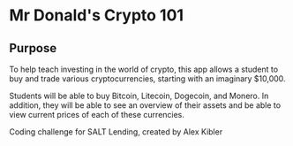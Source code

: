 # Mr Donald's Crypto 101

## Purpose

To help teach investing in the world of crypto, this app allows a student to buy and trade various cryptocurrencies, starting with an imaginary $10,000.

Students will be able to buy Bitcoin, Litecoin, Dogecoin, and Monero. In addition, they will be able to see an overview of their assets and be able to view current prices of each of these currencies.

Coding challenge for SALT Lending, created by Alex Kibler